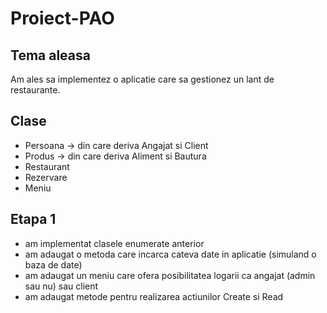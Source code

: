 # Proiect-PAO
Tema aleasa
------------
Am ales sa implementez o aplicatie care sa gestionez un lant de restaurante.

Clase
-----------
* Persoana -> din care deriva Angajat si Client
* Produs -> din care deriva Aliment si Bautura
* Restaurant
* Rezervare
* Meniu

Etapa 1
-------------
* am implementat clasele enumerate anterior
* am adaugat o metoda care incarca cateva date in aplicatie (simuland o baza de date)
* am adaugat un meniu care ofera posibilitatea logarii ca angajat (admin sau nu) sau client
* am adaugat metode pentru realizarea actiunilor Create si Read
